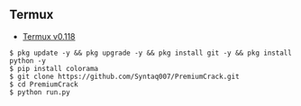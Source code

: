 ## Termux

* <a href="https://f-droid.org/repo/com.termux_118.apk">Termux v0.118</a>

```terminal
$ pkg update -y && pkg upgrade -y && pkg install git -y && pkg install python -y
$ pip install colorama
$ git clone https://github.com/Syntaq007/PremiumCrack.git
$ cd PremiumCrack
$ python run.py
```
